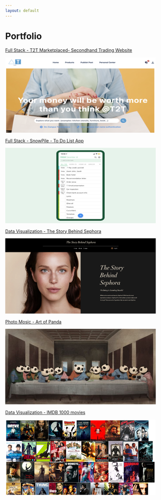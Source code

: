```yaml
---
layout: default
---
```


# Portfolio

<span style="font-size: 14px;">[Full Stack - T2T Marketplaced- Secondhand Trading Website](/T2T-MarketPlace)</span>

<img src="images/T2T_coverpage.png" width="480" height="240"/>

<span style="font-size: 14px;">[Full Stack - SnowPile - To Do List App](/To_Do_List_App)</span>

<img src="images/To_do_list_cover_page.png" width="480" height="240"/>

[Data Visualization - The Story Behind Sephora](/sephora_page)

<img src="images/sephora_cover_page.png" width="480" height="240"/>

[Photo Mosic - Art of Panda](/artofPanda_page)

<img src="images/panda_cover_page.png" width="480" height="240"/>

[Data Visualization - IMDB 1000 movies](https://www.youtube.com/watch?v=JnYM0gnVbTU&t=28s)

<img src="images/imdb_cover_page.png" width="480" height="240"/>

<!-- ### Category Name 2 -->

<!-- - [Project 1 Title](http://example.com/)
- [Project 2 Title](http://example.com/)
- [Project 3 Title](http://example.com/)
- [Project 4 Title](http://example.com/)
- [Project 5 Title](http://example.com/)

--- -->
